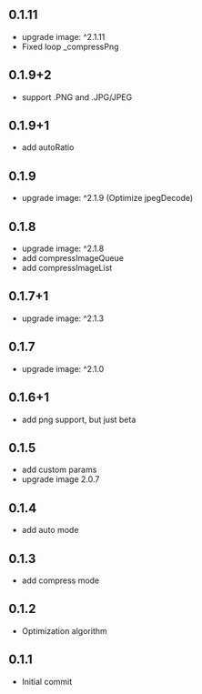 ## 0.1.11
* upgrade image: ^2.1.11
* Fixed loop _compressPng
## 0.1.9+2
* support .PNG and .JPG/JPEG
## 0.1.9+1
* add autoRatio
## 0.1.9
* upgrade image: ^2.1.9 (Optimize jpegDecode)
## 0.1.8
* upgrade image: ^2.1.8
* add compressImageQueue
* add compressImageList
## 0.1.7+1
* upgrade image: ^2.1.3
## 0.1.7
* upgrade image: ^2.1.0
## 0.1.6+1
* add png support, but just beta
## 0.1.5
* add custom params
* upgrade image 2.0.7
## 0.1.4
* add auto mode
## 0.1.3
* add compress mode
## 0.1.2
* Optimization algorithm
## 0.1.1
* Initial commit
